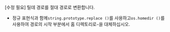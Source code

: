 [수정 필요]
틸데 경로를 절대 경로로 변환합니다.

- 정규 표현식과 함께`string.prototype.replace ()`를 사용하고`os.homedir ()`를 사용하여 경로의 시작 부분에서 홈 디렉토리로`~`을 대체하십시오.